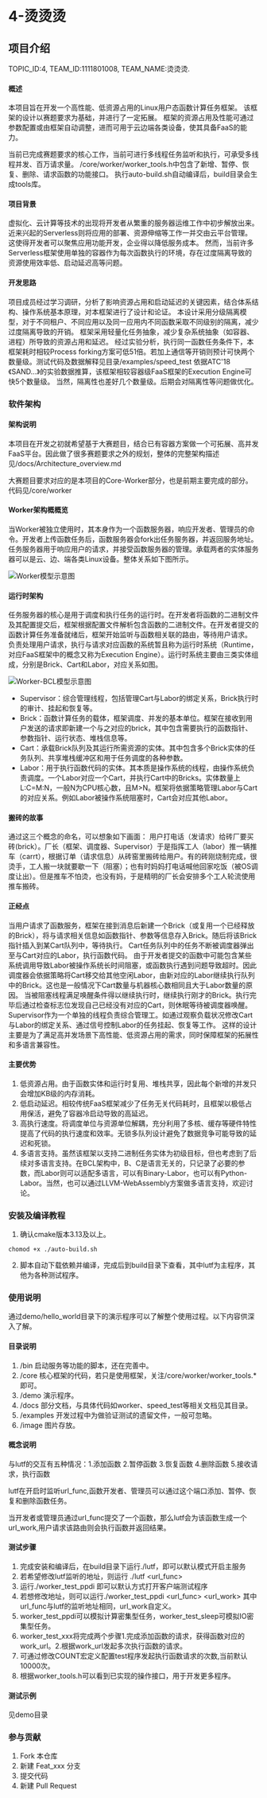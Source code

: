 # 4-烫烫烫

## 项目介绍
TOPIC_ID:4, TEAM_ID:1111801008, TEAM_NAME:烫烫烫.
#### 概述
本项目旨在开发一个高性能、低资源占用的Linux用户态函数计算任务框架。
该框架的设计以赛题要求为基础，并进行了一定拓展。
框架的资源占用及性能可通过参数配置或由框架自动调整，进而可用于云边端各类设备，使其具备FaaS的能力。

当前已完成赛题要求的核心工作，当前可进行多线程任务监听和执行，可承受多线程并发、百万请求量。
/core/worker/worker_tools.h中包含了新增、暂停、恢复、删除、请求函数的功能接口。
执行auto-build.sh自动编译后，build目录会生成tools库。
#### 项目背景
虚拟化、云计算等技术的出现将开发者从繁重的服务器运维工作中初步解放出来。
近来兴起的Serverless则将应用的部署、资源伸缩等工作一并交由云平台管理。
这使得开发者可以聚焦应用功能开发，企业得以降低服务成本。
然而，当前许多Serverless框架使用单独的容器作为每次函数执行的环境，存在过度隔离导致的资源使用效率低、启动延迟高等问题。
#### 开发思路
项目成员经过学习调研，分析了影响资源占用和启动延迟的关键因素，结合体系结构、操作系统基本原理，对本框架进行了设计和论证。
本设计采用分级隔离模型，对于不同租户、不同应用以及同一应用内不同函数采取不同级别的隔离，减少过度隔离导致的开销。
框架采用轻量化任务抽象，减少复杂系统抽象（如容器、进程）所导致的资源占用和延迟。
经过实验分析，执行同一函数任务条件下，本框架耗时相较Process forking方案可低51倍。若加上通信等开销则预计可快两个数量级。测试代码及数据解释见目录/examples/speed_test
依据ATC'18 《SAND...》的实验数据推算，该框架相较容器级FaaS框架的Execution Engine可快5个数量级。
当然，隔离性也差好几个数量级。后期会对隔离性等问题做优化。
### 软件架构
#### 架构说明
本项目在开发之初就希望基于大赛题目，结合已有容器方案做一个可拓展、高并发FaaS平台。因此做了很多赛题要求之外的规划，整体的完整架构描述见/docs/Architecture_overview.md


大赛题目要求对应的是本项目的Core-Worker部分，也是前期主要完成的部分。代码见/core/worker

#### Worker架构概概览
当Worker被独立使用时，其本身作为一个函数服务器，响应开发者、管理员的命令。开发者上传函数任务后，函数服务器会fork出任务服务器，并返回服务地址。任务服务器用于响应用户的请求，并接受函数服务器的管理。承载两者的实体服务器可以是云、边、端各类Linux设备。整体关系如下图所示。

![Worker模型示意图](image/Worker_architecture.png)

#### 运行时架构
任务服务器的核心是用于调度和执行任务的运行时。在开发者将函数的二进制文件及其配置提交后，框架根据配置文件解析包含函数的二进制文件。在开发者提交的函数计算任务准备就绪后，框架开始监听与函数相关联的路由，等待用户请求。
负责处理用户请求，执行与请求对应函数的系统暂且称为运行时系统（Runtime，对应FaaS框架中的概念又称为Execution Engine）。运行时系统主要由三类实体组成，分别是Brick、Cart和Labor，对应关系如图。

![Worker-BCL模型示意图](image/Runtime_architecture.png)

- Supervisor：综合管理线程，包括管理Cart与Labor的绑定关系，Brick执行时的审计、挂起和恢复等。
- Brick：函数计算任务的载体，框架调度、并发的基本单位。框架在接收到用户发送的请求即新建一个与之对应的brick，其中包含需要执行的函数指针、参数指针、运行状态、堆栈信息等。
- Cart：承载Brick队列及其运行所需资源的实体。其中包含多个Brick实体的任务队列、共享堆栈缓冲区和用于任务调度的各种参数。
- Labor：用于执行函数代码的实体。其本质是操作系统的线程，由操作系统负责调度。一个Labor对应一个Cart，并执行Cart中的Bricks。实体数量上L:C=M:N，一般N为CPU核心数，且M>N。框架将依据策略管理Labor与Cart的对应关系。例如Labor被操作系统阻塞时，Cart会对应其他Labor。

#### 搬砖的故事
通过这三个概念的命名，可以想象如下画面：
用户打电话（发请求）给砖厂要买砖(brick）。厂长（框架、调度器、Supervisor）于是指挥工人（labor）推一辆推车（carrt），根据订单（请求信息）从砖窑里搬砖给用户。有的砖刚烧制完成，很烫手，工人搬一块就要歇一下（阻塞）；也有时妈妈打电话喊他回家吃饭（被OS调度让出）。但是推车不怕烫，也没有妈，于是精明的厂长会安排多个工人轮流使用推车搬砖。
#### 正经点
当用户请求了函数服务，框架在接到消息后新建一个Brick（或复用一个已经释放的Brick），将与请求相关信息如函数指针、参数等信息存入Brick。随后将该Brick指针插入到某Cart队列中，等待执行。
Cart任务队列中的任务不断被调度器弹出至与Cart对应的Labor，执行函数代码。
由于开发者提交的函数中可能包含某些系统调用导致Labor被操作系统长时间阻塞，或函数执行遇到问题导致超时。因此调度器会依据策略将Cart移交给其他空闲Labor，由新对应的Labor继续执行队列中的Brick。这也是一般情况下Cart数量与机器核心数相同且大于Labor数量的原因。
当被阻塞线程满足唤醒条件得以继续执行时，继续执行刚才的Brick。执行完毕后通过检查标志位发现自己已经没有对应的Cart，则休眠等待被调度器唤醒。
Supervisor作为一个单独的线程负责综合管理工。如通过观察负载状况修改Cart与Labor的绑定关系、通过信号控制Labor的任务挂起、恢复等工作。
这样的设计主要是为了满足高并发场景下高性能、低资源占用的需求，同时保障框架的拓展性和多语言兼容性。
#### 主要优势
1. 低资源占用。由于函数实体和运行时复用、堆栈共享，因此每个新增的并发只会增加KB级的内存消耗。
2. 低启动延迟。相较传统FaaS框架减少了任务无关代码耗时，且框架以极低占用保活，避免了容器冷启动导致的高延迟。
3. 高执行速度。将调度单位与资源单位解耦，充分利用了多核、缓存等硬件特性提高了代码的执行速度和效率。无锁多队列设计避免了数据竞争可能导致的延迟和死锁。
4. 多语言支持。虽然该框架以支持二进制任务实体为初级目标，但也考虑到了后续对多语言支持。在BCL架构中，B、C是语言无关的，只记录了必要的参数，而Labor则可以适配多语言，可以有Binary-Labor，也可以有Python-Labor。当然，也可以通过LLVM-WebAssembly方案做多语言支持，欢迎讨论。

### 安装及编译教程

1. 确认cmake版本3.13及以上。
```shell script
chomod +x ./auto-build.sh
```
2. 脚本自动下载依赖并编译，完成后到build目录下查看，其中lutf为主程序，其他为各种测试程序。

### 使用说明

通过demo/hello_world目录下的演示程序可以了解整个使用过程。以下内容供深入了解。

#### 目录说明
1. /bin 启动服务等功能的脚本，还在完善中。
2. /core 核心框架的代码，若只是使用框架，关注/core/worker/worker_tools.*即可。
3. /demo 演示程序。
4. /docs 部分文档，与具体代码如worker、speed_test等相关文档见其目录。
5. /examples 开发过程中为做验证测试的遗留文件，一般可忽略。
6. /image 图片存放。

#### 概念说明
与lutf的交互有五种情况：1.添加函数 2.暂停函数 3.恢复函数 4.删除函数 5.接收请求，执行函数

lutf在开启时监听url_func,函数开发者、管理员可以通过这个端口添加、暂停、恢复和删除函数任务。

当开发者或管理员通过url_func提交了一个函数，那么lutf会为该函数生成一个url_work,用户请求该路由则会执行函数并返回结果。
#### 测试步骤

1. 完成安装和编译后，在build目录下运行./lutf，即可以默认模式开启主服务
2. 若希望修改lutf监听的地址，则运行 ./lutf <url_func>
3. 运行./worker_test_ppdi 即可以默认方式打开客户端测试程序
4. 若想修改地址，则可以运行./worker_test_ppdi <url_func> <url_work> 其中url_func与lutf的监听地址相同，url_work自定义。
5. worker_test_ppdi可以模拟计算密集型任务，worker_test_sleep可模拟IO密集型任务。
6. worker_test_xxx将完成两个步骤1.完成添加函数的请求，获得函数对应的work_url。2.根据work_url发起多次执行函数的请求。
7. 可通过修改COUNT宏定义配置test程序发起执行函数请求的次数,当前默认10000次。
8. 根据worker_tools.h可以看到已实现的操作接口，用于开发更多程序。

#### 测试示例

见demo目录

### 参与贡献

1.  Fork 本仓库
2.  新建 Feat_xxx 分支
3.  提交代码
4.  新建 Pull Request
